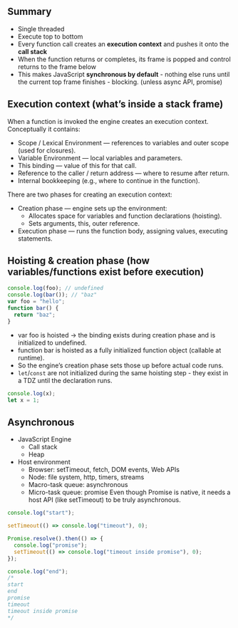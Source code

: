 ## Summary

- Single threaded
- Execute top to bottom
- Every function call creates an **execution context** and pushes it onto the **call stack**
- When the function returns or completes, its frame is popped and control returns to the frame below
- This makes JavaScript **synchronous by default** - nothing else runs until the current top frame finishes - blocking. (unless async API, promise)

## Execution context (what’s inside a stack frame)

When a function is invoked the engine creates an execution context. Conceptually it contains:

- Scope / Lexical Environment — references to variables and outer scope (used for closures).
- Variable Environment — local variables and parameters.
- This binding — value of this for that call.
- Reference to the caller / return address — where to resume after return.
- Internal bookkeeping (e.g., where to continue in the function).

There are two phases for creating an execution context:

- Creation phase — engine sets up the environment:
  - Allocates space for variables and function declarations (hoisting).
  - Sets arguments, this, outer reference.
- Execution phase — runs the function body, assigning values, executing statements.

## Hoisting & creation phase (how variables/functions exist before execution)

```js
console.log(foo); // undefined
console.log(bar()); // "baz"
var foo = "hello";
function bar() {
  return "baz";
}
```

- var foo is hoisted → the binding exists during creation phase and is initialized to undefined.
- function bar is hoisted as a fully initialized function object (callable at runtime).
- So the engine’s creation phase sets those up before actual code runs.
- `let`/`const` are not initialized during the same hoisting step - they exist in a TDZ until the declaration runs.

```js
console.log(x);
let x = 1;
```

## Asynchronous

- JavaScript Engine
  - Call stack
  - Heap
- Host environment
  - Browser: setTimeout, fetch, DOM events, Web APIs
  - Node: file system, http, timers, streams
  - Macro-task queue: asynchronous
  - Micro-task queue: promise
    Even though Promise is native, it needs a host API (like setTimeout) to be truly asynchronous.

```js
console.log("start");

setTimeout(() => console.log("timeout"), 0);

Promise.resolve().then(() => {
  console.log("promise");
  setTimeout(() => console.log("timeout inside promise"), 0);
});

console.log("end");
/*
start
end
promise
timeout
timeout inside promise
*/
```
